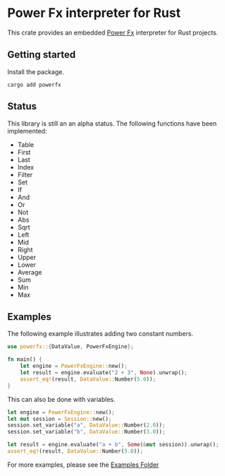 # Power Fx interpreter for Rust

This crate provides an embedded [Power Fx](https://learn.microsoft.com/en-us/power-platform/power-fx/overview) interpreter for Rust projects.

## Getting started

Install the package.

```shell
cargo add powerfx
```

## Status

This library is still an an alpha status.  The following functions have been implemented:

- Table
- First
- Last
- Index
- Filter
- Set
- If
- And
- Or
- Not
- Abs
- Sqrt
- Left
- Mid
- Right
- Upper
- Lower
- Average
- Sum
- Min
- Max

## Examples

The following example illustrates adding two constant numbers.

```rust
use powerfx::{DataValue, PowerFxEngine};

fn main() {
    let engine = PowerFxEngine::new();
    let result = engine.evaluate("2 + 3", None).unwrap();
    assert_eq!(result, DataValue::Number(5.0));
}
```

This can also be done with variables.

```rust
let engine = PowerFxEngine::new();
let mut session = Session::new();
session.set_variable("a", DataValue::Number(2.0));
session.set_variable("b", DataValue::Number(3.0));

let result = engine.evaluate("a + b", Some(&mut session)).unwrap();
assert_eq!(result, DataValue::Number(5.0));
```

For more examples, please see the [Examples Folder](./examples/)